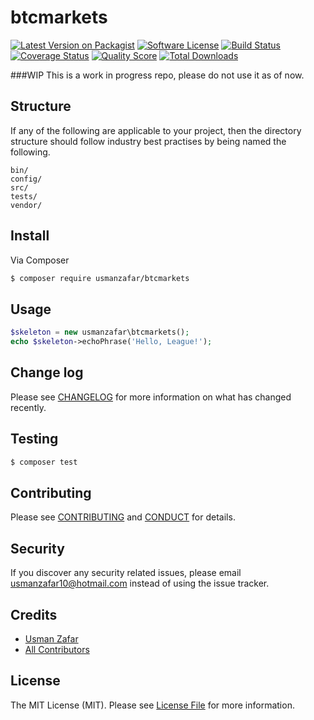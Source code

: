 # btcmarkets

[![Latest Version on Packagist][ico-version]][link-packagist]
[![Software License][ico-license]](LICENSE.md)
[![Build Status][ico-travis]][link-travis]
[![Coverage Status][ico-scrutinizer]][link-scrutinizer]
[![Quality Score][ico-code-quality]][link-code-quality]
[![Total Downloads][ico-downloads]][link-downloads]


###WIP
This is a work in progress repo, please do not use it as of now.

## Structure

If any of the following are applicable to your project, then the directory structure should follow industry best practises by being named the following.

```
bin/        
config/
src/
tests/
vendor/
```


## Install

Via Composer

``` bash
$ composer require usmanzafar/btcmarkets
```

## Usage

``` php
$skeleton = new usmanzafar\btcmarkets();
echo $skeleton->echoPhrase('Hello, League!');
```

## Change log

Please see [CHANGELOG](CHANGELOG.md) for more information on what has changed recently.

## Testing

``` bash
$ composer test
```

## Contributing

Please see [CONTRIBUTING](CONTRIBUTING.md) and [CONDUCT](CONDUCT.md) for details.

## Security

If you discover any security related issues, please email usmanzafar10@hotmail.com instead of using the issue tracker.

## Credits

- [Usman Zafar][link-author]
- [All Contributors][link-contributors]

## License

The MIT License (MIT). Please see [License File](LICENSE.md) for more information.

[ico-version]: https://img.shields.io/packagist/v/usmanzafar/btcmarkets.svg?style=flat-square
[ico-license]: https://img.shields.io/badge/license-MIT-brightgreen.svg?style=flat-square
[ico-travis]: https://img.shields.io/travis/usmanzafar/btcmarkets/master.svg?style=flat-square
[ico-scrutinizer]: https://img.shields.io/scrutinizer/coverage/g/usmanzafar/btcmarkets.svg?style=flat-square
[ico-code-quality]: https://img.shields.io/scrutinizer/g/usmanzafar/btcmarkets.svg?style=flat-square
[ico-downloads]: https://img.shields.io/packagist/dt/usmanzafar/btcmarkets.svg?style=flat-square

[link-packagist]: https://packagist.org/packages/usmanzafar/btcmarkets
[link-travis]: https://travis-ci.org/usmanzafar/btcmarkets
[link-scrutinizer]: https://scrutinizer-ci.com/g/usmanzafar/btcmarkets/code-structure
[link-code-quality]: https://scrutinizer-ci.com/g/usmanzafar/btcmarkets
[link-downloads]: https://packagist.org/packages/usmanzafar/btcmarkets
[link-author]: https://github.com/usmanzafar
[link-contributors]: ../../contributors
